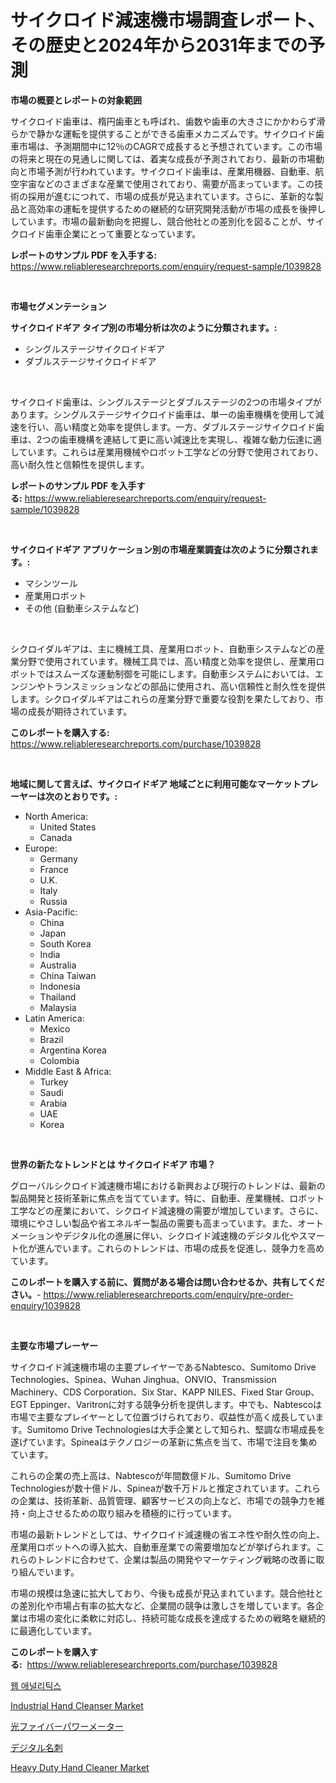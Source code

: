 <p><h1>サイクロイド減速機市場調査レポート、その歴史と2024年から2031年までの予測</h1></p><p><strong>市場の概要とレポートの対象範囲</strong></p>
<p><p>サイクロイド歯車は、楕円歯車とも呼ばれ、歯数や歯車の大きさにかかわらず滑らかで静かな運転を提供することができる歯車メカニズムです。サイクロイド歯車市場は、予測期間中に12％のCAGRで成長すると予想されています。この市場の将来と現在の見通しに関しては、着実な成長が予測されており、最新の市場動向と市場予測が行われています。サイクロイド歯車は、産業用機器、自動車、航空宇宙などのさまざまな産業で使用されており、需要が高まっています。この技術の採用が進むにつれて、市場の成長が見込まれています。さらに、革新的な製品と高効率の運転を提供するための継続的な研究開発活動が市場の成長を後押ししています。市場の最新動向を把握し、競合他社との差別化を図ることが、サイクロイド歯車企業にとって重要となっています。</p></p>
<p><strong>レポートのサンプル PDF を入手する:</strong> <a href="https://www.reliableresearchreports.com/enquiry/request-sample/1039828">https://www.reliableresearchreports.com/enquiry/request-sample/1039828</a></p>
<p>&nbsp;</p>
<p><strong>市場セグメンテーション</strong></p>
<p><strong>サイクロイドギア タイプ別の市場分析は次のように分類されます。:</strong></p>
<p><ul><li>シングルステージサイクロイドギア</li><li>ダブルステージサイクロイドギア</li></ul></p>
<p>&nbsp;</p>
<p><p>サイクロイド歯車は、シングルステージとダブルステージの2つの市場タイプがあります。シングルステージサイクロイド歯車は、単一の歯車機構を使用して減速を行い、高い精度と効率を提供します。一方、ダブルステージサイクロイド歯車は、2つの歯車機構を連結して更に高い減速比を実現し、複雑な動力伝達に適しています。これらは産業用機械やロボット工学などの分野で使用されており、高い耐久性と信頼性を提供します。</p></p>
<p><strong>レポートのサンプル PDF を入手する:</strong>&nbsp;<a href="https://www.reliableresearchreports.com/enquiry/request-sample/1039828">https://www.reliableresearchreports.com/enquiry/request-sample/1039828</a></p>
<p>&nbsp;</p>
<p><strong> サイクロイドギア アプリケーション別の市場産業調査は次のように分類されます。:</strong></p>
<p><ul><li>マシンツール</li><li>産業用ロボット</li><li>その他 (自動車システムなど)</li></ul></p>
<p>&nbsp;</p>
<p><p>シクロイダルギアは、主に機械工具、産業用ロボット、自動車システムなどの産業分野で使用されています。機械工具では、高い精度と効率を提供し、産業用ロボットではスムーズな運動制御を可能にします。自動車システムにおいては、エンジンやトランスミッションなどの部品に使用され、高い信頼性と耐久性を提供します。シクロイダルギアはこれらの産業分野で重要な役割を果たしており、市場の成長が期待されています。</p></p>
<p><strong>このレポートを購入する:</strong>&nbsp; <a href="https://www.reliableresearchreports.com/purchase/1039828">https://www.reliableresearchreports.com/purchase/1039828</a></p>
<p>&nbsp;</p>
<p><strong>地域に関して言えば、サイクロイドギア 地域ごとに利用可能なマーケットプレーヤーは次のとおりです。:</strong></p>
<p><ul>
    <li>
        North America:
        <ul>
            <li>United States</li>
            <li>Canada</li>
        </ul>
    </li>
    <li>
        Europe:
        <ul>
            <li>Germany</li>
            <li>France</li>
            <li>U.K.</li>
            <li>Italy</li>
            <li>Russia</li>
        </ul>
    </li>
    <li>
        Asia-Pacific:
        <ul>
            <li>China</li>
            <li>Japan</li>
            <li>South Korea</li>
            <li>India</li>
            <li>Australia</li>
            <li>China Taiwan</li>
            <li>Indonesia</li>
            <li>Thailand</li>
            <li>Malaysia</li>
        </ul>
    </li>
    <li>
        Latin America:
        <ul>
            <li>Mexico</li>
            <li>Brazil</li>
            <li>Argentina Korea</li>
            <li>Colombia</li>
        </ul>
    </li>
    <li>
        Middle East & Africa:
        <ul>
            <li>Turkey</li>
            <li>Saudi</li>
            <li>Arabia</li>
            <li>UAE</li>
            <li>Korea</li>
        </ul>
    </li>
    </ul></p>
<p>&nbsp;</p>
<p><strong>世界の新たなトレンドとは サイクロイドギア 市場？</strong></p>
<p><p>グローバルシクロイド減速機市場における新興および現行のトレンドは、最新の製品開発と技術革新に焦点を当てています。特に、自動車、産業機械、ロボット工学などの産業において、シクロイド減速機の需要が増加しています。さらに、環境にやさしい製品や省エネルギー製品の需要も高まっています。また、オートメーションやデジタル化の進展に伴い、シクロイド減速機のデジタル化やスマート化が進んでいます。これらのトレンドは、市場の成長を促進し、競争力を高めています。</p></p>
<p><strong>このレポートを購入する前に、質問がある場合は問い合わせるか、共有してください。</strong>- <a href="https://www.reliableresearchreports.com/enquiry/pre-order-enquiry/1039828">https://www.reliableresearchreports.com/enquiry/pre-order-enquiry/1039828</a></p>
<p>&nbsp;</p>
<p><strong>主要な市場プレーヤー</strong></p>
<p><p>サイクロイド減速機市場の主要プレイヤーであるNabtesco、Sumitomo Drive Technologies、Spinea、Wuhan Jinghua、ONVIO、Transmission Machinery、CDS Corporation、Six Star、KAPP NILES、Fixed Star Group、EGT Eppinger、Varitronに対する競争分析を提供します。中でも、Nabtescoは市場で主要なプレイヤーとして位置づけられており、収益性が高く成長しています。Sumitomo Drive Technologiesは大手企業として知られ、堅調な市場成長を遂げています。Spineaはテクノロジーの革新に焦点を当て、市場で注目を集めています。</p><p>これらの企業の売上高は、Nabtescoが年間数億ドル、Sumitomo Drive Technologiesが数十億ドル、Spineaが数千万ドルと推定されています。これらの企業は、技術革新、品質管理、顧客サービスの向上など、市場での競争力を維持・向上させるための取り組みを積極的に行っています。</p><p>市場の最新トレンドとしては、サイクロイド減速機の省エネ性や耐久性の向上、産業用ロボットへの導入拡大、自動車産業での需要増加などが挙げられます。これらのトレンドに合わせて、企業は製品の開発やマーケティング戦略の改善に取り組んでいます。</p><p>市場の規模は急速に拡大しており、今後も成長が見込まれています。競合他社との差別化や市場占有率の拡大など、企業間の競争は激しさを増しています。各企業は市場の変化に柔軟に対応し、持続可能な成長を達成するための戦略を継続的に最適化しています。</p></p>
<p><strong>このレポートを購入する:</strong>&nbsp;&nbsp;<a href="https://www.reliableresearchreports.com/purchase/1039828">https://www.reliableresearchreports.com/purchase/1039828</a></p>
<p><p><a href="https://medium.com/@gabrielblanda5656/%EC%9B%B9-%EB%B6%84%EC%84%9D-%EC%8B%9C%EC%9E%A5-%EC%8B%9C%EC%9E%A5-%EC%A0%90%EC%9C%A0%EC%9C%A8-%EC%8B%9C%EC%9E%A5-%EB%8F%99%ED%96%A5-%EB%B0%8F-%EB%AF%B8%EB%9E%98-%EC%84%B1%EC%9E%A5-%ED%83%90%EC%83%89-38833a5aa5b4">웹 애널리틱스</a></p><p><a href="https://github.com/RickHolmes3/Market-Research-Report-List-4/blob/main/industrial-hand-cleanser-market.md">Industrial Hand Cleanser Market</a></p><p><a href="https://github.com/cbigkbh02719/Market-Research-Report-List-1/blob/main/74191584043.md">光ファイバーパワーメーター</a></p><p><a href="https://medium.com/@emmittkutch2023/%E3%83%87%E3%82%B8%E3%82%BF%E3%83%AB%E5%90%8D%E5%88%BA%E5%B8%82%E5%A0%B4%E3%81%AE%E3%82%B7%E3%82%A7%E3%82%A2%E3%81%AE%E9%80%B2%E5%8C%96%E3%81%A8%E5%B8%82%E5%A0%B4%E6%88%90%E9%95%B7%E3%81%AE%E3%83%88%E3%83%AC%E3%83%B3%E3%83%892024%E5%B9%B4%E3%81%8B%E3%82%892031%E5%B9%B4%E3%81%BE%E3%81%A7-e1b52b2b9b3b">デジタル名刺</a></p><p><a href="https://github.com/Krish2023na/Market-Research-Report-List-3/blob/main/heavy-duty-hand-cleaner-market.md">Heavy Duty Hand Cleaner Market</a></p></p>
